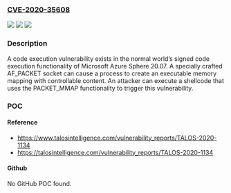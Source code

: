 ### [CVE-2020-35608](https://cve.mitre.org/cgi-bin/cvename.cgi?name=CVE-2020-35608)
![](https://img.shields.io/static/v1?label=Product&message=n%2Fa&color=blue)
![](https://img.shields.io/static/v1?label=Version&message=n%2Fa&color=blue)
![](https://img.shields.io/static/v1?label=Vulnerability&message=n%2Fa&color=brighgreen)

### Description

A code execution vulnerability exists in the normal world’s signed code execution functionality of Microsoft Azure Sphere 20.07. A specially crafted AF_PACKET socket can cause a process to create an executable memory mapping with controllable content. An attacker can execute a shellcode that uses the PACKET_MMAP functionality to trigger this vulnerability.

### POC

#### Reference
- https://www.talosintelligence.com/vulnerability_reports/TALOS-2020-1134
- https://talosintelligence.com/vulnerability_reports/TALOS-2020-1134

#### Github
No GitHub POC found.

